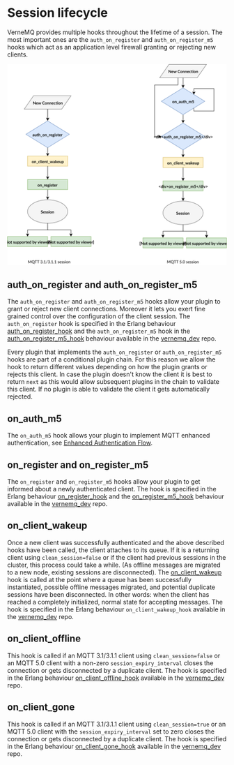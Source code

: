 # Session lifecycle

VerneMQ provides multiple hooks throughout the lifetime of a session. The most important ones are the `auth_on_register` and `auth_on_register_m5` hooks which act as an application level firewall granting or rejecting new clients.

![](../.gitbook/assets/session_lifecycle5.svg)

## auth\_on\_register and auth\_on\_register\_m5

The `auth_on_register` and `auth_on_register_m5` hooks allow your plugin to grant or reject new client connections. Moreover it lets you exert fine grained control over the configuration of the client session. The `auth_on_register` hook is specified in the Erlang behaviour [auth\_on\_register\_hook](https://github.com/vernemq/vernemq_dev/blob/master/src/auth_on_register_hook.erl) and the `auth_on_register_m5` hook in the [auth\_on\_register\_m5\_hook](https://github.com/vernemq/vernemq_dev/blob/master/src/auth_on_register_m5_hook.erl) behaviour available in the [vernemq\_dev](https://github.com/vernemq/vernemq_dev) repo.

Every plugin that implements the `auth_on_register` or `auth_on_register_m5` hooks are part of a conditional plugin chain. For this reason we allow the hook to return different values depending on how the plugin grants or rejects this client. In case the plugin doesn't know the client it is best to return `next` as this would allow subsequent plugins in the chain to validate this client. If no plugin is able to validate the client it gets automatically rejected.

## on\_auth\_m5

The `on_auth_m5` hook allows your plugin to implement MQTT enhanced authentication, see [Enhanced Authentication Flow](enhancedauthflow.md).

## on\_register and on\_register\_m5

The `on_register` and `on_register_m5` hooks allow your plugin to get informed about a newly authenticated client. The hook is specified in the Erlang behaviour [on\_register\_hook](https://github.com/vernemq/vernemq_dev/blob/master/src/on_register_hook.erl) and the [on\_register\_m5\_hook](https://github.com/vernemq/vernemq_dev/blob/master/src/on_register_m5_hook.erl) behaviour available in the [vernemq\_dev](https://github.com/vernemq/vernemq_dev) repo.

## on\_client\_wakeup

Once a new client was successfully authenticated and the above described hooks have been called, the client attaches to its queue. If it is a returning client using `clean_session=false` or if the client had previous sessions in the cluster, this process could take a while. \(As offline messages are migrated to a new node, existing sessions are disconnected\). The [on\_client\_wakeup](https://github.com/vernemq/vernemq_dev/blob/master/src/on_client_wakeup_hook.erl) hook is called at the point where a queue has been successfully instantiated, possible offline messages migrated, and potential duplicate sessions have been disconnected. In other words: when the client has reached a completely initialized, normal state for accepting messages. The hook is specified in the Erlang behaviour `on_client_wakeup_hook` available in the [vernemq\_dev](https://github.com/vernemq/vernemq_dev) repo.

## on\_client\_offline

This hook is called if an MQTT 3.1/3.1.1 client using `clean_session=false` or an MQTT 5.0 client with a non-zero `session_expiry_interval` closes the connection or gets disconnected by a duplicate client. The hook is specified in the Erlang behaviour [on\_client\_offline\_hook](https://github.com/vernemq/vernemq_dev/blob/master/src/on_client_offline_hook.erl) available in the [vernemq\_dev](https://github.com/vernemq/vernemq_dev) repo.

## on\_client\_gone

This hook is called if an MQTT 3.1/3.1.1 client using `clean_session=true` or an MQTT 5.0 client with the `session_expiry_interval` set to zero closes the connection or gets disconnected by a duplicate client. The hook is specified in the Erlang behaviour [on\_client\_gone\_hook](https://github.com/vernemq/vernemq_dev/blob/master/src/on_client_gone_hook.erl) available in the [vernemq\_dev](https://github.com/vernemq/vernemq_dev) repo.

